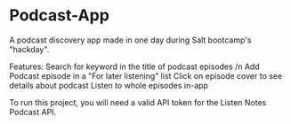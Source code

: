 # Podcast-App

A podcast discovery app made in one day during Salt bootcamp's "hackday". 

Features: 
  Search for keyword in the title of podcast episodes /n
  Add Podcast episode in a "For later listening" list
  Click on episode cover to see details about podcast
  Listen to whole episodes in-app

To run this project, you will need a valid API token for the Listen Notes Podcast API. 
